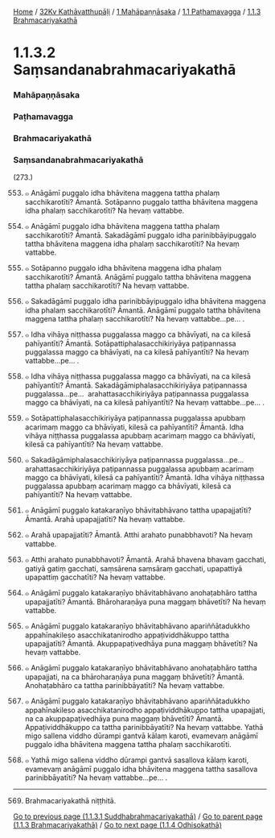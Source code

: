 
[Home](/) / [32Kv Kathāvatthupāḷi](../../../../32Kv.md) / [1 Mahāpaṇṇāsaka](../../../1.md) / [1.1 Paṭhamavagga](../../1.1.md) / [1.1.3 Brahmacariyakathā](../1.1.3.md)

# 1.1.3.2 Saṃsandanabrahmacariyakathā

### Mahāpaṇṇāsaka

### Paṭhamavagga

### Brahmacariyakathā

### Saṃsandanabrahmacariyakathā

(273.)

553. ๐ Anāgāmī puggalo idha bhāvitena maggena tattha phalaṃ sacchikarotīti? Āmantā. Sotāpanno puggalo tattha bhāvitena maggena idha phalaṃ sacchikarotīti? Na hevaṃ vattabbe.

554. ๐ Anāgāmī puggalo idha bhāvitena maggena tattha phalaṃ sacchikarotīti? Āmantā. Sakadāgāmī puggalo idha parinibbāyipuggalo tattha bhāvitena maggena idha phalaṃ sacchikarotīti? Na hevaṃ vattabbe.

555. ๐ Sotāpanno puggalo idha bhāvitena maggena idha phalaṃ sacchikarotīti? Āmantā. Anāgāmī puggalo tattha bhāvitena maggena tattha phalaṃ sacchikarotīti? Na hevaṃ vattabbe.

556. ๐ Sakadāgāmī puggalo idha parinibbāyipuggalo idha bhāvitena maggena idha phalaṃ sacchikarotīti? Āmantā. Anāgāmī puggalo tattha bhāvitena maggena tattha phalaṃ sacchikarotīti? Na hevaṃ vattabbe…pe… .

557. ๐ Idha vihāya niṭṭhassa puggalassa maggo ca bhāvīyati, na ca kilesā pahīyantīti? Āmantā. Sotāpattiphalasacchikiriyāya paṭipannassa puggalassa maggo ca bhāvīyati, na ca kilesā pahīyantīti? Na hevaṃ vattabbe…pe… .

558. ๐ Idha vihāya niṭṭhassa puggalassa maggo ca bhāvīyati, na ca kilesā pahīyantīti? Āmantā. Sakadāgāmiphalasacchikiriyāya paṭipannassa puggalassa…pe…  arahattasacchikiriyāya paṭipannassa puggalassa maggo ca bhāvīyati, na ca kilesā pahīyantīti? Na hevaṃ vattabbe…pe… .

559. ๐ Sotāpattiphalasacchikiriyāya paṭipannassa puggalassa apubbaṃ acarimaṃ maggo ca bhāvīyati, kilesā ca pahīyantīti? Āmantā. Idha vihāya niṭṭhassa puggalassa apubbaṃ acarimaṃ maggo ca bhāvīyati, kilesā ca pahīyantīti? Na hevaṃ vattabbe.

560. ๐ Sakadāgāmiphalasacchikiriyāya paṭipannassa puggalassa…pe…  arahattasacchikiriyāya paṭipannassa puggalassa apubbaṃ acarimaṃ maggo ca bhāvīyati, kilesā ca pahīyantīti? Āmantā. Idha vihāya niṭṭhassa puggalassa apubbaṃ acarimaṃ maggo ca bhāvīyati, kilesā ca pahīyantīti? Na hevaṃ vattabbe.

561. ๐ Anāgāmī puggalo katakaraṇīyo bhāvitabhāvano tattha upapajjatīti? Āmantā. Arahā upapajjatīti? Na hevaṃ vattabbe.

562. ๐ Arahā upapajjatīti? Āmantā. Atthi arahato punabbhavoti? Na hevaṃ vattabbe.

563. ๐ Atthi arahato punabbhavoti? Āmantā. Arahā bhavena bhavaṃ gacchati, gatiyā gatiṃ gacchati, saṃsārena saṃsāraṃ gacchati, upapattiyā upapattiṃ gacchatīti? Na hevaṃ vattabbe.

564. ๐ Anāgāmī puggalo katakaraṇīyo bhāvitabhāvano anohaṭabhāro tattha upapajjatīti? Āmantā. Bhāroharaṇāya puna maggaṃ bhāvetīti? Na hevaṃ vattabbe.

565. ๐ Anāgāmī puggalo katakaraṇīyo bhāvitabhāvano apariññātadukkho appahīnakileso asacchikatanirodho appaṭividdhākuppo tattha upapajjatīti? Āmantā. Akuppapaṭivedhāya puna maggaṃ bhāvetīti? Na hevaṃ vattabbe.

566. ๐ Anāgāmī puggalo katakaraṇīyo bhāvitabhāvano anohaṭabhāro tattha upapajjati, na ca bhāroharaṇāya puna maggaṃ bhāvetīti? Āmantā. Anohaṭabhāro ca tattha parinibbāyatīti? Na hevaṃ vattabbe.

567. ๐ Anāgāmī puggalo katakaraṇīyo bhāvitabhāvano apariññātadukkho appahīnakileso asacchikatanirodho appaṭividdhākuppo tattha upapajjati, na ca akuppapaṭivedhāya puna maggaṃ bhāvetīti? Āmantā. Appaṭividdhākuppo ca tattha parinibbāyatīti? Na hevaṃ vattabbe. Yathā migo sallena viddho dūrampi gantvā kālaṃ karoti, evamevaṃ anāgāmī puggalo idha bhāvitena maggena tattha phalaṃ sacchikarotīti.

568. ๐ Yathā migo sallena viddho dūrampi gantvā sasallova kālaṃ karoti, evamevaṃ anāgāmī puggalo idha bhāvitena maggena tattha sasallova parinibbāyatīti? Na hevaṃ vattabbe…pe… .

---

569. Brahmacariyakathā niṭṭhitā.



[Go to previous page (1.1.3.1 Suddhabrahmacariyakathā)](1.1.3.1.md) / [Go to parent page (1.1.3 Brahmacariyakathā)](../1.1.3.md) / [Go to next page (1.1.4 Odhisokathā)](../1.1.4.md)


